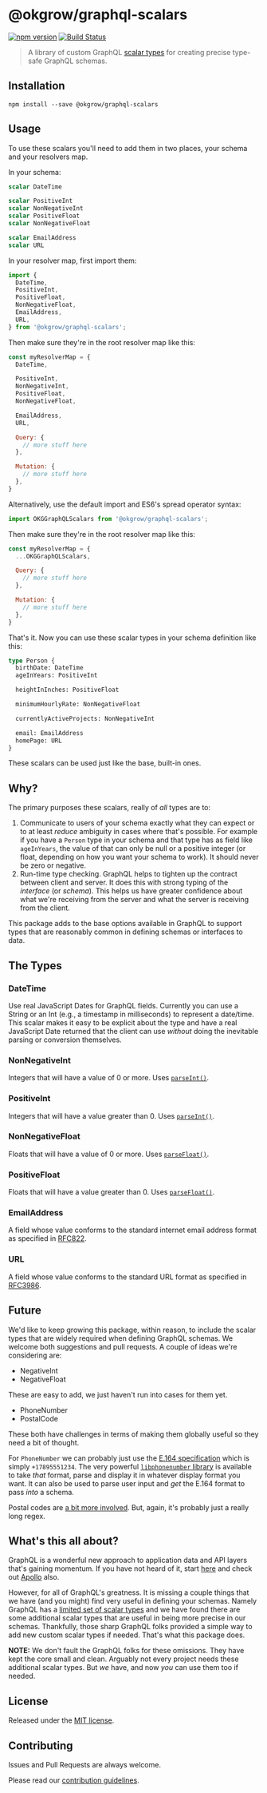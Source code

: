 # @okgrow/graphql-scalars

[![npm version](https://badge.fury.io/js/%40okgrow%2Fgraphql-scalars.svg)](https://badge.fury.io/js/%40okgrow%2Fgraphql-scalars)
[![Build Status](https://semaphoreci.com/api/v1/projects/649ab71f-35fe-440e-8e4b-3f68aaad0f2a/1545482/badge.svg)](https://semaphoreci.com/okgrow/graphql-scalars)

> A library of custom GraphQL [scalar types](http://graphql.org/learn/schema/#scalar-types) for creating precise type-safe GraphQL schemas.

## Installation
```
npm install --save @okgrow/graphql-scalars
```


## Usage
To use these scalars you'll need to add them in two places, your schema and your resolvers map.

In your schema:
```graphql
scalar DateTime

scalar PositiveInt
scalar NonNegativeInt
scalar PositiveFloat
scalar NonNegativeFloat

scalar EmailAddress
scalar URL
```

In your resolver map, first import them:
```js
import {
  DateTime,
  PositiveInt,
  PositiveFloat,
  NonNegativeFloat,
  EmailAddress,
  URL,
} from '@okgrow/graphql-scalars';
```

Then make sure they're in the root resolver map like this:

```js
const myResolverMap = {
  DateTime,

  PositiveInt,
  NonNegativeInt,
  PositiveFloat,
  NonNegativeFloat,

  EmailAddress,
  URL,

  Query: {
    // more stuff here
  },

  Mutation: {
    // more stuff here
  },
}
```

Alternatively, use the default import and ES6's spread operator syntax:
```js
import OKGGraphQLScalars from '@okgrow/graphql-scalars';
```

Then make sure they're in the root resolver map like this:

```js
const myResolverMap = {
  ...OKGGraphQLScalars,

  Query: {
    // more stuff here
  },

  Mutation: {
    // more stuff here
  },
}
```


That's it. Now you can use these scalar types in your schema definition like this:
```graphql
type Person {
  birthDate: DateTime
  ageInYears: PositiveInt

  heightInInches: PositiveFloat

  minimumHourlyRate: NonNegativeFloat

  currentlyActiveProjects: NonNegativeInt

  email: EmailAddress
  homePage: URL
}

```

These scalars can be used just like the base, built-in ones.


## Why?
The primary purposes these scalars, really of _all_ types are to:

1. Communicate to users of your schema exactly what they can expect or to at least _reduce_
ambiguity in cases where that's possible. For example if you have a `Person` type in your schema
and that type has as field like `ageInYears`, the value of that can only be null or a positive
integer (or float, depending on how you want your schema to work). It should never be zero or
negative.
1. Run-time type checking. GraphQL helps to tighten up the contract between client and server. It
does this with strong typing of the _interface_ (or _schema_). This helps us have greater
confidence about what we're receiving from the server and what the server is receiving from the
client.

This package adds to the base options available in GraphQL to support types that are reasonably
common in defining schemas or interfaces to data.


## The Types

### DateTime
Use real JavaScript Dates for GraphQL fields. Currently you can use a String or an Int (e.g., a
timestamp in milliseconds) to represent a date/time. This scalar makes it easy to be explicit about
the type and have a real JavaScript Date returned that the client can use _without_ doing the
inevitable parsing or conversion themselves.

### NonNegativeInt
Integers that will have a value of 0 or more. Uses [`parseInt()`](https://developer.mozilla.org/en-US/docs/Web/JavaScript/Reference/Global_Objects/parseInt).

### PositiveInt
Integers that will have a value greater than 0. Uses [`parseInt()`](https://developer.mozilla.org/en-US/docs/Web/JavaScript/Reference/Global_Objects/parseInt).

### NonNegativeFloat
Floats that will have a value of 0 or more. Uses [`parseFloat()`](https://developer.mozilla.org/en-US/docs/Web/JavaScript/Reference/Global_Objects/parseFloat).

### PositiveFloat
Floats that will have a value greater than 0. Uses [`parseFloat()`](https://developer.mozilla.org/en-US/docs/Web/JavaScript/Reference/Global_Objects/parseFloat).

### EmailAddress
A field whose value conforms to the standard internet email address format as specified in
[RFC822](https://www.w3.org/Protocols/rfc822/).

### URL
A field whose value conforms to the standard URL format as specified in
[RFC3986](https://www.ietf.org/rfc/rfc3986.txt).


## Future
We'd like to keep growing this package, within reason, to include the scalar types that are widely
required when defining GraphQL schemas. We welcome both suggestions and pull requests. A couple of
ideas we're considering are:

- NegativeInt
- NegativeFloat

These are easy to add, we just haven't run into cases for them yet.

- PhoneNumber
- PostalCode

These both have challenges in terms of making them globally useful so they need a bit of thought.

For `PhoneNumber` we can probably just use the [E.164 specification](https://en.wikipedia.org/wiki/E.164)
which is simply `+17895551234`. The very powerful
[`libphonenumber` library](https://github.com/googlei18n/libphonenumber) is available to take
_that_ format, parse and display it in whatever display format you want. It can also be used to
parse user input and _get_ the E.164 format to pass _into_ a schema.

Postal codes are [a bit more involved](https://en.wikipedia.org/wiki/List_of_postal_codes). But,
again, it's probably just a really long regex.

## What's this all about?
GraphQL is a wonderful new approach to application data and API layers that's gaining momentum. If
you have not heard of it, start [here](http://graphql.org/learn/) and check out
[Apollo](http://dev.apollodata.com/) also.

However, for all of GraphQL's greatness. It is missing a couple things that we have (and you might)
find very useful in defining your schemas. Namely GraphQL has a
[limited set of scalar types](http://graphql.org/learn/schema/#scalar-types) and we have found there
are some additional scalar types that are useful in being more precise in our schemas. Thankfully,
those sharp GraphQL folks provided a simple way to add new custom scalar types if needed. That's
what this package does.

**NOTE:** We don't fault the GraphQL folks for these omissions. They have kept the core small and
clean. Arguably not every project needs these additional scalar types. But _we_ have, and now _you_
can use them too if needed.


## License
Released under the [MIT license](https://github.com/okgrow/analytics/blob/master/License.md).


## Contributing
Issues and Pull Requests are always welcome.

Please read our [contribution guidelines](https://okgrow.github.io/guides/docs/open-source-contributing.html).

